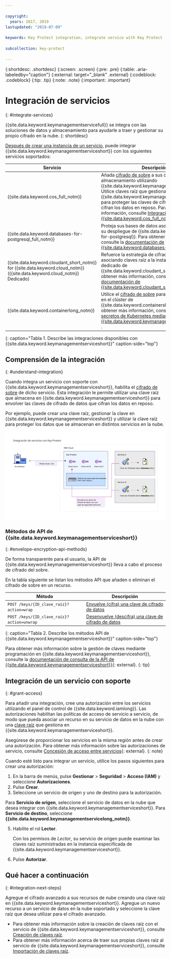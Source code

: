 ```yaml
---

copyright:
  years: 2017, 2019
lastupdated: "2019-07-09"

keywords: Key Protect integration, integrate service with Key Protect

subcollection: key-protect

---
```


{:shortdesc: .shortdesc}
{:screen: .screen}
{:pre: .pre}
{:table: .aria-labeledby="caption"}
{:external: target="_blank" .external}
{:codeblock: .codeblock}
{:tip: .tip}
{:note: .note}
{:important: .important}

# Integración de servicios
{: #integrate-services}

{{site.data.keyword.keymanagementservicefull}} se integra con las soluciones de datos y almacenamiento para ayudarle a traer y gestionar su propio cifrado en la nube.
{: shortdesc}

[Después de crear una instancia de un servicio](/docs/services/key-protect?topic=key-protect-provision), puede integrar {{site.data.keyword.keymanagementserviceshort}} con los siguientes servicios soportados:

| Servicio | Descripción |
| --- | --- |
| {{site.data.keyword.cos_full_notm}} | Añada [cifrado de sobre](/docs/services/key-protect?topic=key-protect-envelope-encryption) a sus depósitos de almacenamiento utilizando {{site.data.keyword.keymanagementserviceshort}}. Utilice claves raíz que gestiona en {{site.data.keyword.keymanagementserviceshort}} para proteger las claves de cifrado de datos que cifran los datos en reposo. Para obtener más información, consulte [Integración con {{site.data.keyword.cos_full_notm}}](/docs/services/key-protect?topic=key-protect-integrate-cos).|
| {{site.data.keyword.databases-for-postgresql_full_notm}} | Proteja sus bases de datos asociando claves raíz a su despliegue de {{site.data.keyword.databases-for-postgresql}}. Para obtener más información, consulte la [documentación de {{site.data.keyword.databases-for-postgresql}}](/docs/services/databases-for-postgresql?topic=cloud-databases-key-protect).|
| {{site.data.keyword.cloudant_short_notm}} for {{site.data.keyword.cloud_notm}} ({{site.data.keyword.cloud_notm}} Dedicado) | Refuerce la estrategia de cifrado en reposo asociando claves raíz a la instancia de hardware dedicado de {{site.data.keyword.cloudant_short_notm}}. Para obtener más información, consulte la [documentación de {{site.data.keyword.cloudant_short_notm}}](/docs/services/Cloudant/offerings?topic=cloudant-security#secure-access-control). |
| {{site.data.keyword.containerlong_notm}} | Utilice el [cifrado de sobre](/docs/services/key-protect?topic=key-protect-envelope-encryption) para proteger secretos en el clúster de {{site.data.keyword.containershort_notm}}. Para obtener más información, consulte [Cifrado de secretos de Kubernetes mediante {{site.data.keyword.keymanagementserviceshort}} ](/docs/containers?topic=containers-encryption#keyprotect).|
{: caption="Tabla 1. Describe las integraciones disponibles con {{site.data.keyword.keymanagementserviceshort}}" caption-side="top"}

## Comprensión de la integración 
{: #understand-integration}

Cuando integra un servicio con soporte con {{site.data.keyword.keymanagementserviceshort}}, habilita el [cifrado de sobre](/docs/services/key-protect?topic=key-protect-envelope-encryption) de dicho servicio. Esta integración le permite utilizar una clave raíz que almacena en {{site.data.keyword.keymanagementserviceshort}} para envolver las claves de cifrado de datos que cifran los datos en reposo. 

Por ejemplo, puede crear una clave raíz, gestionar la clave en {{site.data.keyword.keymanagementserviceshort}} y utilizar la clave raíz para proteger los datos que se almacenan en distintos servicios en la nube.

![El diagrama muestra una vista contextual de su integración de {{site.data.keyword.keymanagementserviceshort}}.](../images/kp-integrations.svg)

### Métodos de API de {{site.data.keyword.keymanagementserviceshort}}
{: #envelope-encryption-api-methods}

De forma transparente para el usuario, la API de {{site.data.keyword.keymanagementserviceshort}} lleva a cabo el proceso de cifrado del sobre.  

En la tabla siguiente se listan los métodos API que añaden o eliminan el cifrado de sobre en un recurso.

| Método | Descripción |
| --- | --- |
| `POST /keys/{ID_clave_raíz}?action=wrap` | [Envuelve (cifra) una clave de cifrado de datos](/docs/services/key-protect?topic=key-protect-wrap-keys) |
| `POST /keys/{ID_clave_raíz}?action=unwrap` | [Desenvuelve (descifra) una clave de cifrado de datos](/docs/services/key-protect?topic=key-protect-unwrap-keys) |
{: caption="Tabla 2. Describe los métodos API de {{site.data.keyword.keymanagementserviceshort}}" caption-side="top"}

Para obtener más información sobre la gestión de claves mediante programación en {{site.data.keyword.keymanagementserviceshort}}, consulte la [documentación de consulta de la API de {{site.data.keyword.keymanagementserviceshort}}](https://{DomainName}/apidocs/key-protect){: external}.
{: tip}

## Integración de un servicio con soporte
{: #grant-access}

Para añadir una integración, cree una autorización entre los servicios utilizando el panel de control de {{site.data.keyword.iamlong}}. Las autorizaciones habilitan las políticas de acceso de servicio a servicio, de modo que pueda asociar un recurso en su servicio de datos en la nube con una [clave raíz](/docs/services/key-protect?topic=key-protect-envelope-encryption#key-types) que gestiona en {{site.data.keyword.keymanagementserviceshort}}.

Asegúrese de proporcionar los servicios en la misma región antes de crear una autorización. Para obtener más información sobre las autorizaciones de servicio, consulte [Concesión de acceso entre servicios](/docs/iam?topic=iam-serviceauth){: external}.
{: note}

Cuando esté listo para integrar un servicio, utilice los pasos siguientes para crear una autorización:

1. En la barra de menús, pulse **Gestionar** &gt; **Seguridad** &gt; **Acceso (IAM)** y seleccione **Autorizaciones**. 
2. Pulse **Crear**.
3. Seleccione un servicio de origen y uno de destino para la autorización.
 
  Para **Servicio de origen**, seleccione el servicio de datos en la nube que desea integrar con {{site.data.keyword.keymanagementserviceshort}}. Para **Servicio de destino**, seleccione **{{site.data.keyword.keymanagementservicelong_notm}}**.

5. Habilite el rol **Lector**.

    Con los permisos de _Lector_, su servicio de origen puede examinar las claves raíz suministradas en la instancia especificada de {{site.data.keyword.keymanagementserviceshort}}.

6. Pulse **Autorizar**.

## Qué hacer a continuación
{: #integration-next-steps}

Agregue el cifrado avanzado a sus recursos de nube creando una clave raíz en {{site.data.keyword.keymanagementserviceshort}}. Agregue un nuevo recurso a un servicio de datos en la nube soportado y seleccione la clave raíz que desea utilizar para el cifrado avanzado.

- Para obtener más información sobre la creación de claves raíz con el servicio de {{site.data.keyword.keymanagementserviceshort}}, consulte [Creación de claves raíz](/docs/services/key-protect?topic=key-protect-create-root-keys).
- Para obtener más información acerca de traer sus propias claves raíz al servicio de {{site.data.keyword.keymanagementserviceshort}}, consulte [Importación de claves raíz](/docs/services/key-protect?topic=key-protect-import-root-keys).


